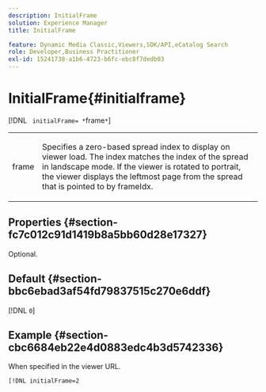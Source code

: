 ```yaml
---
description: InitialFrame
solution: Experience Manager
title: InitialFrame

feature: Dynamic Media Classic,Viewers,SDK/API,eCatalog Search
role: Developer,Business Practitioner
exl-id: 15241738-a1b6-4723-b6fc-ebc8f7dedb03
---
```

# InitialFrame{#initialframe}

 [!DNL ` initialFrame= *`frame`*`]

<table id="table_06B5F795889E402FB6BCEA4D882E1422"> 
 <tbody> 
  <tr> 
   <td colname="col1"> <p> <span class="codeph"><span class="varname"> frame</span></span> </p> </td> 
   <td colname="col2"> <p> Specifies a zero-based spread index to display on viewer load. The index matches the index of the spread in landscape mode. If the viewer is rotated to portrait, the viewer displays the leftmost page from the spread that is pointed to by <span class="codeph"> frameIdx</span>. </p> </td> 
  </tr> 
 </tbody> 
</table>

## Properties {#section-fc7c012c91d1419b8a5bb60d28e17327}

Optional.

## Default {#section-bbc6ebad3af54fd79837515c270e6ddf}

[!DNL `0`]

## Example {#section-cbc6684eb22e4d0883edc4b3d5742336}

When specified in the viewer URL. 

```
[!DNL initialFrame=2
```
